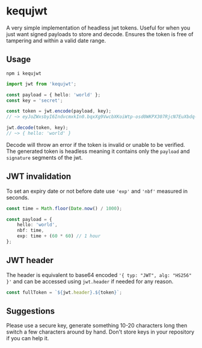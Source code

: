 # kequjwt

A very simple implementation of headless jwt tokens. Useful for when you just want signed payloads to store and decode. Ensures the token is free of tampering and within a valid date range.

## Usage

```
npm i kequjwt
```

```typescript
import jwt from 'kequjwt';

const payload = { hello: 'world' };
const key = 'secret';

const token = jwt.encode(payload, key);
// ~> eyJoZWxsbyI6IndvcmxkIn0.bqxXg9VwcbXKoiWtp-osd0WKPX307RjcN7EuXbdq-CE

jwt.decode(token, key);
// ~> { hello: 'world' }
```

Decode will throw an error if the token is invalid or unable to be verified. The generated token is headless meaning it contains only the `payload` and `signature` segments of the jwt.

## JWT invalidation

To set an expiry date or not before date use `'exp'` and `'nbf'` measured in seconds.

```typescript
const time = Math.floor(Date.now() / 1000);

const payload = {
    hello: 'world',
    nbf: time,
    exp: time + (60 * 60) // 1 hour
};
```

## JWT header

The header is equivalent to base64 encoded `'{ typ: "JWT", alg: "HS256" }'` and can be accessed using `jwt.header` if needed for any reason.

```typescript
const fullToken = `${jwt.header}.${token}`;
```

## Suggestions

Please use a secure key, generate something 10-20 characters long then switch a few characters around by hand. Don't store keys in your repository if you can help it.

